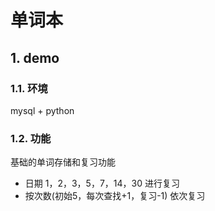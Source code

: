 # 单词本

## 1. demo

### 1.1. 环境

mysql + python

### 1.2. 功能

基础的单词存储和复习功能
* 日期 1，2，3，5，7，14，30 进行复习
* 按次数(初始5，每次查找+1，复习-1) 依次复习

